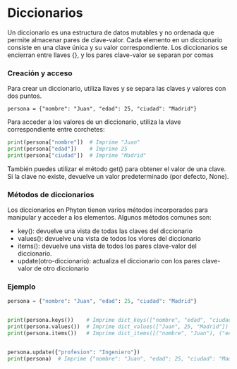 # Diccionarios

Un diccionario es una estructura de datos mutables y no ordenada que permite almacenar pares de clave-valor. Cada elemento en un diccionario consiste en una clave única y su valor correspondiente. Los diccionarios se encierran entre llaves {}, y los pares clave-valor se separan por comas

### Creación y acceso

Para crear un diccionario, utiliza llaves y se separa las claves y valores con dos puntos.

`persona = {"nombre": "Juan", "edad": 25, "ciudad": "Madrid"}`

Para acceder a los valores de un diccionario, utiliza la vlave correspondiente entre corchetes:

```python
print(persona["nombre"])  # Imprime "Juan"
print(persona["edad"])    # Imprime 25
print(persona["ciudad"])  # Imprime "Madrid"
```

También puedes utilizar el método get() para obtener el valor de una clave. Si la clave no existe, devuelve un valor predeterminado (por defecto, None).

### Métodos de diccionarios

Los diccionarios en Phyton tienen varios métodos incorporados para manipular y acceder a los elementos. Algunos métodos comunes son:

- key(): devuelve una vista de todas las claves del diccionario
- values(): devuelve una vista de todos los vlores del diccionario
- items(): devuelve una vista de todos los pares clave-valor del diccionario.
- update(otro-diccionario): actualiza el diccionario con los pares clave-valor de otro diccionario

### Ejemplo

```python
persona = {"nombre": "Juan", "edad": 25, "ciudad": "Madrid"}


print(persona.keys())    # Imprime dict_keys(["nombre", "edad", "ciudad"])
print(persona.values())  # Imprime dict_values(["Juan", 25, "Madrid"])
print(persona.items())   # Imprime dict_items([("nombre", "Juan"), ("edad", 25), ("ciudad", "Madrid")])


persona.update({"profesion": "Ingeniero"})
print(persona)  # Imprime {"nombre": "Juan", "edad": 25, "ciudad": "Madrid", "profesion": "Ingeniero"}
```